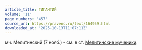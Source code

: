 ```yaml
---
article_title: ГИГАНТИЙ
volume: '11'
page_numbers: '457'
source_url: https://pravenc.ru/text/164959.html
downloaded_at: '2025-10-13T11:07:11Z'
---
```


мч. Мелитинский (7 нояб.) - см. в ст. [Мелитинские мученики](<https://pravenc.ru/text/МЕЛИТИНСКИЕ МУЧЕНИКИ  33.html>).
